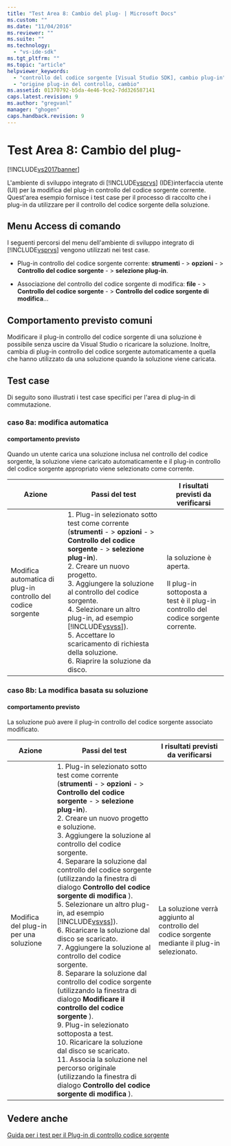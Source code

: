 ```yaml
---
title: "Test Area 8: Cambio del plug- | Microsoft Docs"
ms.custom: ""
ms.date: "11/04/2016"
ms.reviewer: ""
ms.suite: ""
ms.technology: 
  - "vs-ide-sdk"
ms.tgt_pltfrm: ""
ms.topic: "article"
helpviewer_keywords: 
  - "controllo del codice sorgente [Visual Studio SDK], cambio plug-in"
  - "origine plug-in del controllo, cambio"
ms.assetid: 01370792-b5da-4e46-9ce2-7dd326587141
caps.latest.revision: 9
ms.author: "gregvanl"
manager: "ghogen"
caps.handback.revision: 9
---
```

# Test Area 8: Cambio del plug-
[!INCLUDE[vs2017banner](../../code-quality/includes/vs2017banner.md)]

L'ambiente di sviluppo integrato di [!INCLUDE[vsprvs](../../code-quality/includes/vsprvs_md.md)] \(IDE\)interfaccia utente \(UI\) per la modifica del plug\-in controllo del codice sorgente corrente.  Quest'area esempio fornisce i test case per il processo di raccolto che i plug\-in da utilizzare per il controllo del codice sorgente della soluzione.  
  
## Menu Access di comando  
 I seguenti percorsi del menu dell'ambiente di sviluppo integrato di [!INCLUDE[vsprvs](../../code-quality/includes/vsprvs_md.md)] vengono utilizzati nei test case.  
  
-   Plug\-in controllo del codice sorgente corrente: **strumenti** \- \> **opzioni** \- \> **Controllo del codice sorgente** \- \> **selezione plug\-in**.  
  
-   Associazione del controllo del codice sorgente di modifica: **file** \- \> **Controllo del codice sorgente** \- \> **Controllo del codice sorgente di modifica**…  
  
## Comportamento previsto comuni  
 Modificare il plug\-in controllo del codice sorgente di una soluzione è possibile senza uscire da Visual Studio o ricaricare la soluzione.  Inoltre, cambia di plug\-in controllo del codice sorgente automaticamente a quella che hanno utilizzato da una soluzione quando la soluzione viene caricata.  
  
## Test case  
 Di seguito sono illustrati i test case specifici per l'area di plug\-in di commutazione.  
  
### caso 8a: modifica automatica  
  
#### comportamento previsto  
 Quando un utente carica una soluzione inclusa nel controllo del codice sorgente, la soluzione viene caricato automaticamente e il plug\-in controllo del codice sorgente appropriato viene selezionato come corrente.  
  
|Azione|Passi del test|I risultati previsti da verificarsi|  
|------------|--------------------|-----------------------------------------|  
|Modifica automatica di plug\-in controllo del codice sorgente|1.  Plug\-in selezionato sotto test come corrente \(**strumenti** \- \> **opzioni** \- \> **Controllo del codice sorgente** \- \> **selezione plug\-in**\).<br />2.  Creare un nuovo progetto.<br />3.  Aggiungere la soluzione al controllo del codice sorgente.<br />4.  Selezionare un altro plug\-in, ad esempio [!INCLUDE[vsvss](../../extensibility/includes/vsvss_md.md)]\).<br />5.  Accettare lo scaricamento di richiesta della soluzione.<br />6.  Riaprire la soluzione da disco.|la soluzione è aperta.<br /><br /> Il plug\-in sottoposta a test è il plug\-in controllo del codice sorgente corrente.|  
  
### caso 8b: La modifica basata su soluzione  
  
#### comportamento previsto  
 La soluzione può avere il plug\-in controllo del codice sorgente associato modificato.  
  
|Azione|Passi del test|I risultati previsti da verificarsi|  
|------------|--------------------|-----------------------------------------|  
|Modifica del plug\-in per una soluzione|1.  Plug\-in selezionato sotto test come corrente \(**strumenti** \- \> **opzioni** \- \> **Controllo del codice sorgente** \- \> **selezione plug\-in**\).<br />2.  Creare un nuovo progetto e soluzione.<br />3.  Aggiungere la soluzione al controllo del codice sorgente.<br />4.  Separare la soluzione dal controllo del codice sorgente \(utilizzando la finestra di dialogo **Controllo del codice sorgente di modifica** \).<br />5.  Selezionare un altro plug\-in, ad esempio [!INCLUDE[vsvss](../../extensibility/includes/vsvss_md.md)]\).<br />6.  Ricaricare la soluzione dal disco se scaricato.<br />7.  Aggiungere la soluzione al controllo del codice sorgente.<br />8.  Separare la soluzione dal controllo del codice sorgente \(utilizzando la finestra di dialogo **Modificare il controllo del codice sorgente** \).<br />9. Plug\-in selezionato sottoposta a test.<br />10. Ricaricare la soluzione dal disco se scaricato.<br />11. Associa la soluzione nel percorso originale \(utilizzando la finestra di dialogo **Controllo del codice sorgente di modifica** \).|La soluzione verrà aggiunto al controllo del codice sorgente mediante il plug\-in selezionato.|  
  
## Vedere anche  
 [Guida per i test per il Plug\-in di controllo codice sorgente](../../extensibility/internals/test-guide-for-source-control-plug-ins.md)